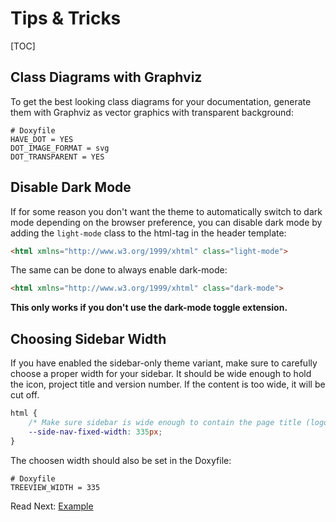 # Tips & Tricks

[TOC]

## Class Diagrams with Graphviz

To get the best looking class diagrams for your documentation, generate them with Graphviz as vector graphics with transparent background:

```
# Doxyfile
HAVE_DOT = YES
DOT_IMAGE_FORMAT = svg
DOT_TRANSPARENT = YES
```

## Disable Dark Mode

If for some reason you don't want the theme to automatically switch to dark mode depending on the browser preference,
you can disable dark mode by adding the `light-mode` class to the html-tag in the header template:

```html
<html xmlns="http://www.w3.org/1999/xhtml" class="light-mode">
```

The same can be done to always enable dark-mode:

```html
<html xmlns="http://www.w3.org/1999/xhtml" class="dark-mode">
```


**This only works if you don't use the dark-mode toggle extension.**

## Choosing Sidebar Width

If you have enabled the sidebar-only theme variant, make sure to carefully choose a proper width for your sidebar.
It should be wide enough to hold the icon, project title and version number. If the content is too wide, it will be
cut off.

```css
html {
    /* Make sure sidebar is wide enough to contain the page title (logo + title + version) */
    --side-nav-fixed-width: 335px;
}
```

The choosen width should also be set in the Doxyfile:

```
# Doxyfile
TREEVIEW_WIDTH = 335
```

<span class="next_section_button">

Read Next: [Example](https://jothepro.github.io/doxygen-awesome-css/class_my_library_1_1_example.html)
</span>